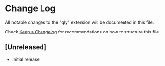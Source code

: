 # Change Log

All notable changes to the "qly" extension will be documented in this file.

Check [Keep a Changelog](http://keepachangelog.com/) for recommendations on how to structure this file.

## [Unreleased]

- Initial release